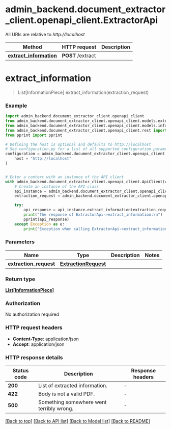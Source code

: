 # admin_backend.document_extractor_client.openapi_client.ExtractorApi

All URIs are relative to *http://localhost*

Method | HTTP request | Description
------------- | ------------- | -------------
[**extract_information**](ExtractorApi.md#extract_information) | **POST** /extract | 


# **extract_information**
> List[InformationPiece] extract_information(extraction_request)



### Example


```python
import admin_backend.document_extractor_client.openapi_client
from admin_backend.document_extractor_client.openapi_client.models.extraction_request import ExtractionRequest
from admin_backend.document_extractor_client.openapi_client.models.information_piece import InformationPiece
from admin_backend.document_extractor_client.openapi_client.rest import ApiException
from pprint import pprint

# Defining the host is optional and defaults to http://localhost
# See configuration.py for a list of all supported configuration parameters.
configuration = admin_backend.document_extractor_client.openapi_client.Configuration(
    host = "http://localhost"
)


# Enter a context with an instance of the API client
with admin_backend.document_extractor_client.openapi_client.ApiClient(configuration) as api_client:
    # Create an instance of the API class
    api_instance = admin_backend.document_extractor_client.openapi_client.ExtractorApi(api_client)
    extraction_request = admin_backend.document_extractor_client.openapi_client.ExtractionRequest() # ExtractionRequest | 

    try:
        api_response = api_instance.extract_information(extraction_request)
        print("The response of ExtractorApi->extract_information:\n")
        pprint(api_response)
    except Exception as e:
        print("Exception when calling ExtractorApi->extract_information: %s\n" % e)
```



### Parameters


Name | Type | Description  | Notes
------------- | ------------- | ------------- | -------------
 **extraction_request** | [**ExtractionRequest**](ExtractionRequest.md)|  | 

### Return type

[**List[InformationPiece]**](InformationPiece.md)

### Authorization

No authorization required

### HTTP request headers

 - **Content-Type**: application/json
 - **Accept**: application/json

### HTTP response details

| Status code | Description | Response headers |
|-------------|-------------|------------------|
**200** | List of extracted information. |  -  |
**422** | Body is not a valid PDF. |  -  |
**500** | Something somewhere went terribly wrong. |  -  |

[[Back to top]](#) [[Back to API list]](../README.md#documentation-for-api-endpoints) [[Back to Model list]](../README.md#documentation-for-models) [[Back to README]](../README.md)

